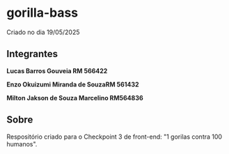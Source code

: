 # gorilla-bass

Criado no dia 19/05/2025

## Integrantes
**Lucas Barros Gouveia RM 566422**

**Enzo Okuizumi Miranda de SouzaRM 561432**

**Milton Jakson de Souza Marcelino RM564836**

## Sobre
Respositório criado para o Checkpoint 3 de front-end: "1 gorilas contra 100 humanos".
